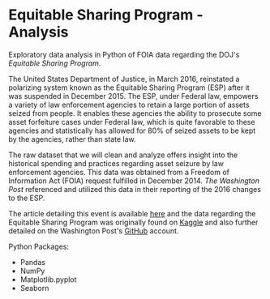 # Equitable Sharing Program - Analysis
Exploratory data analysis in Python of FOIA data regarding the DOJ's *Equitable Sharing Program*.

The United States Department of Justice, in March 2016, reinstated a polarizing system known as the Equitable Sharing Program (ESP) after it was suspended in December 2015. The ESP, under Federal law, empowers a variety of law enforcement agencies to retain a large portion of assets seized from people. It enables these agencies the ability to prosecute some asset forfeiture cases under Federal law, which is quite favorable to these agencies and statistically has allowed for 80% of seized assets to be kept by the agencies, rather than state law. 

The raw dataset that we will clean and analyze offers insight into the historical spending and practices regarding asset seizure by law enforcement agencies. This data was obtained from a Freedom of Information Act (FOIA) request fulfilled in December 2014. *The Washington Post* referenced and utilized this data in their reporting of the 2016 changes to the ESP.
  
The article detailing this event is available [here](https://www.washingtonpost.com/news/wonk/wp/2016/03/28/the-feds-have-resumed-a-controversial-program-that-lets-cops-take-stuff-and-keep-it/) and the data regarding the Equitable Sharing Program was originally found on [Kaggle](https://www.kaggle.com/washingtonpost/equitable-sharing-spending-dataset) and also further detailed on the Washington Post's [GitHub](https://github.com/washingtonpost/data-equitable-sharing-spending) account.
  
  Python Packages:
  - Pandas
  - NumPy
  - Matplotlib.pyplot
  - Seaborn
